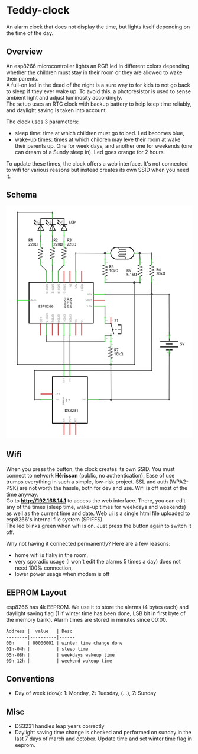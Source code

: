 # Teddy-clock

An alarm clock that does not display the time, but lights itself depending on the time of the day.

## Overview

An esp8266 microcontroller lights an RGB led in different colors depending whether the children must stay in their room or they are allowed to wake their parents.  
A full-on led in the dead of the night is a sure way to for kids to not go back to sleep if they ever wake up. To avoid this, a photoresistor is used to sense ambient light and adjust luminosity accordingly.  
The setup uses an RTC clock with backup battery to help keep time reliably, and daylight saving is taken into account.

The clock uses 3 parameters:
- sleep time: time at which children must go to bed. Led becomes blue,
- wake-up times: times at which children may leve their room at wake their parents up. One for week days, and another one for weekends (one can dream of a Sundy sleep in). Led goes orange for 2 hours.

To update these times, the clock offers a web interface. It's not connected to wifi for various reasons but instead creates its own SSID when you need it.

## Schema

![schema](https://raw.githubusercontent.com/Bleuarff/teddy-clock/master/diagram.png)

## Wifi

When you press the button, the clock creates its own SSID. You must connect to network **Hérisson** (public, no authentication). Ease of use trumps everything in such a simple, low-risk project. SSL and auth (WPA2-PSK) are not worth the hassle, both for dev and use. Wifi is off most of the time anyway.  
Go to **http://192.168.14.1** to access the web interface. There, you can edit any of the times (sleep time, wake-up times for weekdays and weekends) as well as the current time and date. Web ui is a single html file uploaded to esp8266's internal file system (SPIFFS).  
The led blinks green when wifi is on. Just press the button again to switch it off.

Why not having it connected permanently? Here are a few reasons:
- home wifi is flaky in the room,
- very sporadic usage (I won't edit the alarms 5 times a day) does not need 100% connection,
- lower power usage when modem is off


## EEPROM Layout

esp8266 has 4k EEPROM. We use it to store the alarms (4 bytes each) and daylight saving flag (1 if winter time has been done, LSB bit in first byte of the memory bank). Alarm times are stored in minutes since 00:00.

````
Address |  value   | Desc  
--------|----------|------
00h     | 00000001 | winter time change done  
01h-04h |          | sleep time  
05h-08h |          | weekdays wakeup time  
09h-12h |          | weekend wakeup time
````

## Conventions

- Day of week (dow): 1: Monday, 2: Tuesday, (...), 7: Sunday

## Misc

- DS3231 handles leap years correctly
- Daylight saving time change is checked and performed on sunday in the last 7 days of march and october. Update time and set winter time flag in eeprom.
